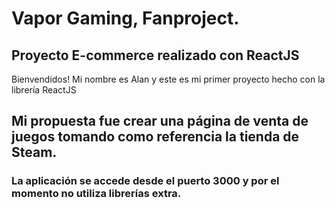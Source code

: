 # Vapor Gaming, Fanproject.
## Proyecto E-commerce realizado con ReactJS

Bienvendidos! Mi nombre es Alan y este es mi primer proyecto hecho con la librería ReactJS

## Mi propuesta fue crear una página de venta de juegos tomando como referencia la tienda de Steam.

### La aplicación se accede desde el puerto 3000 y por el momento no utiliza librerías extra.